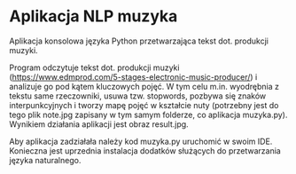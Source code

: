 # Aplikacja NLP muzyka
Aplikacja konsolowa języka Python przetwarzająca tekst dot. produkcji muzyki. 

Program odczytuje tekst dot. produkcji muzyki (https://www.edmprod.com/5-stages-electronic-music-producer/) i analizuje go pod kątem kluczowych pojęć. 
W tym celu m.in. wyodrębnia z tekstu same rzeczowniki, usuwa tzw. stopwords, pozbywa się znaków interpunkcyjnych i tworzy mapę pojęć w kształcie nuty (potrzebny jest do tego plik note.jpg zapisany w tym samym folderze, co aplikacja muzyka.py). Wynikiem działania aplikacji jest obraz result.jpg.

Aby aplikacja zadziałała należy kod muzyka.py uruchomić w swoim IDE. Konieczna jest uprzednia instalacja dodatków służących do przetwarzania języka naturalnego. 
